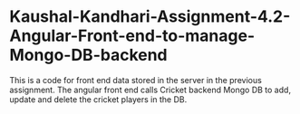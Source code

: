 # Kaushal-Kandhari-Assignment-4.2-Angular-Front-end-to-manage-Mongo-DB-backend
This is a code for front end data stored in the server in the previous assignment. The angular front end calls Cricket backend Mongo DB to add, update and delete the cricket players in the DB.

